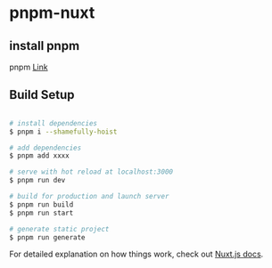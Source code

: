 # pnpm-nuxt

## install pnpm

pnpm [Link](https://pnpm.js.org/)

## Build Setup

```bash

# install dependencies
$ pnpm i --shamefully-hoist

# add dependencies
$ pnpm add xxxx

# serve with hot reload at localhost:3000
$ pnpm run dev

# build for production and launch server
$ pnpm run build
$ pnpm run start

# generate static project
$ pnpm run generate
```

For detailed explanation on how things work, check out [Nuxt.js docs](https://nuxtjs.org).
